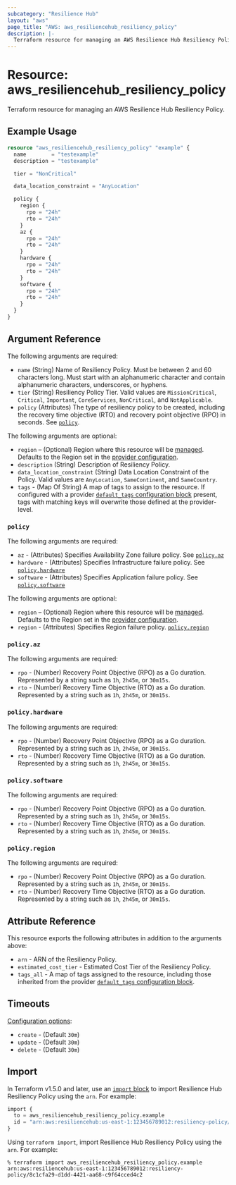```yaml
---
subcategory: "Resilience Hub"
layout: "aws"
page_title: "AWS: aws_resiliencehub_resiliency_policy"
description: |-
  Terraform resource for managing an AWS Resilience Hub Resiliency Policy.
---
```


# Resource: aws_resiliencehub_resiliency_policy

Terraform resource for managing an AWS Resilience Hub Resiliency Policy.

## Example Usage

```terraform
resource "aws_resiliencehub_resiliency_policy" "example" {
  name        = "testexample"
  description = "testexample"

  tier = "NonCritical"

  data_location_constraint = "AnyLocation"

  policy {
    region {
      rpo = "24h"
      rto = "24h"
    }
    az {
      rpo = "24h"
      rto = "24h"
    }
    hardware {
      rpo = "24h"
      rto = "24h"
    }
    software {
      rpo = "24h"
      rto = "24h"
    }
  }
}
```

## Argument Reference

The following arguments are required:

* `name` (String) Name of Resiliency Policy.
  Must be between 2 and 60 characters long.
  Must start with an alphanumeric character and contain alphanumeric characters, underscores, or hyphens.
* `tier` (String) Resiliency Policy Tier.
  Valid values are `MissionCritical`, `Critical`, `Important`, `CoreServices`, `NonCritical`, and `NotApplicable`.
* `policy` (Attributes) The type of resiliency policy to be created, including the recovery time objective (RTO) and recovery point objective (RPO) in seconds. See [`policy`](#policy).

The following arguments are optional:

* `region` – (Optional) Region where this resource will be [managed](https://docs.aws.amazon.com/general/latest/gr/rande.html#regional-endpoints). Defaults to the Region set in the [provider configuration](https://registry.terraform.io/providers/hashicorp/aws/latest/docs#aws-configuration-reference).
* `description` (String) Description of Resiliency Policy.
* `data_location_constraint` (String) Data Location Constraint of the Policy.
  Valid values are `AnyLocation`, `SameContinent`, and `SameCountry`.
* `tags` - (Map Of String) A map of tags to assign to the resource. If configured with a provider [`default_tags` configuration block](https://registry.terraform.io/providers/hashicorp/aws/latest/docs#default_tags-configuration-block) present, tags with matching keys will overwrite those defined at the provider-level.

### `policy`

The following arguments are required:

* `az` - (Attributes) Specifies Availability Zone failure policy. See [`policy.az`](#policyaz)
* `hardware` - (Attributes) Specifies Infrastructure failure policy. See [`policy.hardware`](#policyhardware)
* `software` - (Attributes) Specifies Application failure policy. See [`policy.software`](#policysoftware)

The following arguments are optional:

* `region` – (Optional) Region where this resource will be [managed](https://docs.aws.amazon.com/general/latest/gr/rande.html#regional-endpoints). Defaults to the Region set in the [provider configuration](https://registry.terraform.io/providers/hashicorp/aws/latest/docs#aws-configuration-reference).
* `region` - (Attributes) Specifies Region failure policy. [`policy.region`](#policyregion)

### `policy.az`

The following arguments are required:

* `rpo` - (Number) Recovery Point Objective (RPO) as a Go duration.
  Represented by a string such as `1h`, `2h45m`, or `30m15s`.
* `rto` - (Number) Recovery Time Objective (RTO) as a Go duration.
  Represented by a string such as `1h`, `2h45m`, or `30m15s`.

### `policy.hardware`

The following arguments are required:

* `rpo` - (Number) Recovery Point Objective (RPO) as a Go duration.
  Represented by a string such as `1h`, `2h45m`, or `30m15s`.
* `rto` - (Number) Recovery Time Objective (RTO) as a Go duration.
  Represented by a string such as `1h`, `2h45m`, or `30m15s`.

### `policy.software`

The following arguments are required:

* `rpo` - (Number) Recovery Point Objective (RPO) as a Go duration.
  Represented by a string such as `1h`, `2h45m`, or `30m15s`.
* `rto` - (Number) Recovery Time Objective (RTO) as a Go duration.
  Represented by a string such as `1h`, `2h45m`, or `30m15s`.

### `policy.region`

The following arguments are required:

* `rpo` - (Number) Recovery Point Objective (RPO) as a Go duration.
  Represented by a string such as `1h`, `2h45m`, or `30m15s`.
* `rto` - (Number) Recovery Time Objective (RTO) as a Go duration.
  Represented by a string such as `1h`, `2h45m`, or `30m15s`.
  
## Attribute Reference

This resource exports the following attributes in addition to the arguments above:

* `arn` - ARN of the Resiliency Policy.
* `estimated_cost_tier` - Estimated Cost Tier of the Resiliency Policy.
* `tags_all` - A map of tags assigned to the resource, including those inherited from the provider [`default_tags` configuration block](https://registry.terraform.io/providers/hashicorp/aws/latest/docs#default_tags-configuration-block).

## Timeouts

[Configuration options](https://developer.hashicorp.com/terraform/language/resources/syntax#operation-timeouts):

* `create` - (Default `30m`)
* `update` - (Default `30m`)
* `delete` - (Default `30m`)

## Import

In Terraform v1.5.0 and later, use an [`import` block](https://developer.hashicorp.com/terraform/language/import) to import Resilience Hub Resiliency Policy using the `arn`. For example:

```terraform
import {
  to = aws_resiliencehub_resiliency_policy.example
  id = "arn:aws:resiliencehub:us-east-1:123456789012:resiliency-policy/8c1cfa29-d1dd-4421-aa68-c9f64cced4c2"
}
```

Using `terraform import`, import Resilience Hub Resiliency Policy using the `arn`. For example:

```console
% terraform import aws_resiliencehub_resiliency_policy.example arn:aws:resiliencehub:us-east-1:123456789012:resiliency-policy/8c1cfa29-d1dd-4421-aa68-c9f64cced4c2
```
